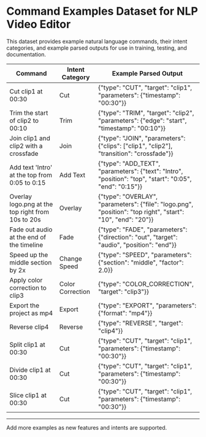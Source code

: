 # Command Examples Dataset for NLP Video Editor

This dataset provides example natural language commands, their intent categories, and example parsed outputs for use in training, testing, and documentation.

| Command | Intent Category | Example Parsed Output |
|---------|----------------|----------------------|
| Cut clip1 at 00:30 | Cut | {"type": "CUT", "target": "clip1", "parameters": {"timestamp": "00:30"}} |
| Trim the start of clip2 to 00:10 | Trim | {"type": "TRIM", "target": "clip2", "parameters": {"edge": "start", "timestamp": "00:10"}} |
| Join clip1 and clip2 with a crossfade | Join | {"type": "JOIN", "parameters": {"clips": ["clip1", "clip2"], "transition": "crossfade"}} |
| Add text 'Intro' at the top from 0:05 to 0:15 | Add Text | {"type": "ADD_TEXT", "parameters": {"text": "Intro", "position": "top", "start": "0:05", "end": "0:15"}} |
| Overlay logo.png at the top right from 10s to 20s | Overlay | {"type": "OVERLAY", "parameters": {"file": "logo.png", "position": "top right", "start": "10", "end": "20"}} |
| Fade out audio at the end of the timeline | Fade | {"type": "FADE", "parameters": {"direction": "out", "target": "audio", "position": "end"}} |
| Speed up the middle section by 2x | Change Speed | {"type": "SPEED", "parameters": {"section": "middle", "factor": 2.0}} |
| Apply color correction to clip3 | Color Correction | {"type": "COLOR_CORRECTION", "target": "clip3"}} |
| Export the project as mp4 | Export | {"type": "EXPORT", "parameters": {"format": "mp4"}} |
| Reverse clip4 | Reverse | {"type": "REVERSE", "target": "clip4"}} |
| Split clip1 at 00:30 | Cut | {"type": "CUT", "target": "clip1", "parameters": {"timestamp": "00:30"}} |
| Divide clip1 at 00:30 | Cut | {"type": "CUT", "target": "clip1", "parameters": {"timestamp": "00:30"}} |
| Slice clip1 at 00:30 | Cut | {"type": "CUT", "target": "clip1", "parameters": {"timestamp": "00:30"}} |

---

Add more examples as new features and intents are supported. 